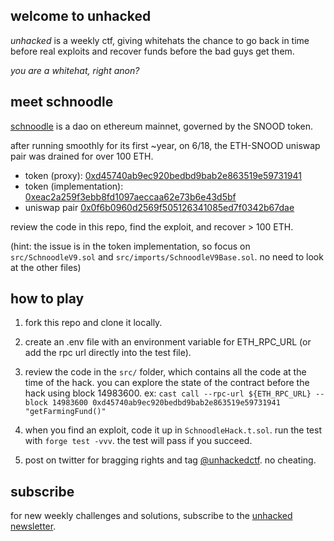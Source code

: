 ## welcome to unhacked

_unhacked_ is a weekly ctf, giving whitehats the chance to go back in time before real exploits and recover funds before the bad guys get them. 

_you are a whitehat, right anon?_

## meet schnoodle

[schnoodle](https://www.schnoodle.finance/) is a dao on ethereum mainnet, governed by the SNOOD token.

after running smoothly for its first ~year, on 6/18, the ETH-SNOOD uniswap pair was drained for over 100 ETH. 

- token (proxy): [0xd45740ab9ec920bedbd9bab2e863519e59731941](https://etherscan.io/token/0xd45740ab9ec920bedbd9bab2e863519e59731941)
- token (implementation): [0xeac2a259f3ebb8fd1097aeccaa62e73b6e43d5bf](https://etherscan.io/address/0xeac2a259f3ebb8fd1097aeccaa62e73b6e43d5bf)
- uniswap pair [0x0f6b0960d2569f505126341085ed7f0342b67dae](https://etherscan.io/address/0x0f6b0960d2569f505126341085ed7f0342b67dae)

review the code in this repo, find the exploit, and recover > 100 ETH. 

(hint: the issue is in the token implementation, so focus on `src/SchnoodleV9.sol` and `src/imports/SchnoodleV9Base.sol`. no need to look at the other files)

## how to play

1. fork this repo and clone it locally.

2. create an .env file with an environment variable for ETH_RPC_URL (or add the rpc url directly into the test file).

3. review the code in the `src/` folder, which contains all the code at the time of the hack. you can explore the state of the contract before the hack using block 14983600. ex: `cast call --rpc-url ${ETH_RPC_URL} --block 14983600 0xd45740ab9ec920bedbd9bab2e863519e59731941 "getFarmingFund()"`

4. when you find an exploit, code it up in `SchnoodleHack.t.sol`. run the test with `forge test -vvv`. the test will pass if you succeed.

5. post on twitter for bragging rights and tag [@unhackedctf](http://twitter.com/unhackedctf). no cheating.

## subscribe

for new weekly challenges and solutions, subscribe to the [unhacked newsletter](https://unhackedctf.substack.com/publish/post/69864558).
